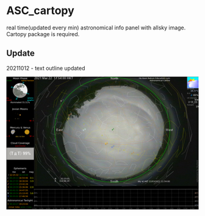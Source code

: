 # ASC_cartopy
real time(updated every min) astronomical info panel with allsky image. Cartopy package is required.

## **Update**

20211012 - text outline updated

![Screenshot](Hokoon_ASIM.png?raw=true "Screenshot")
